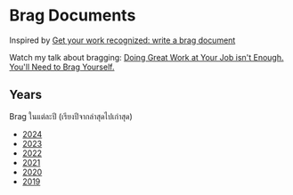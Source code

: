 # Brag Documents

Inspired by [Get your work recognized: write a brag
document](https://jvns.ca/blog/brag-documents/)

Watch my talk about bragging: [Doing Great Work at Your Job isn't Enough.
You'll Need to Brag Yourself.](https://www.youtube.com/watch?v=xv3XnW_eDJI)

## Years

Brag ในแต่ละปี (เรียงปีจากล่าสุดไปเก่าสุด)

* [2024](2024.md)
* [2023](2023.md)
* [2022](2022.md)
* [2021](2021.md)
* [2020](2020.md)
* [2019](2019.md)
